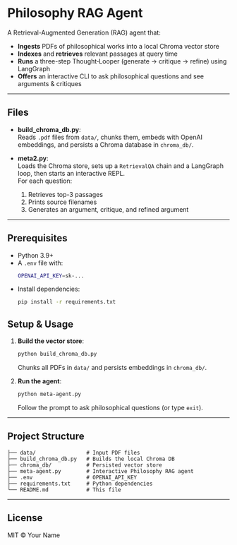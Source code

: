# Philosophy RAG Agent

A Retrieval-Augmented Generation (RAG) agent that:

- **Ingests** PDFs of philosophical works into a local Chroma vector store
- **Indexes** and **retrieves** relevant passages at query time
- **Runs** a three-step Thought‑Looper (generate → critique → refine) using LangGraph
- **Offers** an interactive CLI to ask philosophical questions and see arguments & critiques

---

## Files

- **build\_chroma\_db.py**:\
  Reads `.pdf` files from `data/`, chunks them, embeds with OpenAI embeddings, and persists a Chroma database in `chroma_db/`.

- **meta2.py**:\
  Loads the Chroma store, sets up a `RetrievalQA` chain and a LangGraph loop, then starts an interactive REPL.\
  For each question:

  1. Retrieves top-3 passages
  2. Prints source filenames
  3. Generates an argument, critique, and refined argument

---

## Prerequisites

- Python 3.9+
- A `.env` file with:
  ```bash
  OPENAI_API_KEY=sk-...
  ```
- Install dependencies:
  ```bash
  pip install -r requirements.txt
  ```

## Setup & Usage

1. **Build the vector store**:

   ```bash
   python build_chroma_db.py
   ```

   Chunks all PDFs in `data/` and persists embeddings in `chroma_db/`.

2. **Run the agent**:

   ```bash
   python meta-agent.py
   ```

   Follow the prompt to ask philosophical questions (or type `exit`).

---

## Project Structure

```plaintext
├── data/                # Input PDF files
├── build_chroma_db.py   # Builds the local Chroma DB
├── chroma_db/           # Persisted vector store
├── meta-agent.py        # Interactive Philosophy RAG agent
├── .env                 # OPENAI_API_KEY
├── requirements.txt     # Python dependencies
└── README.md            # This file
```

---

## License

MIT © Your Name

